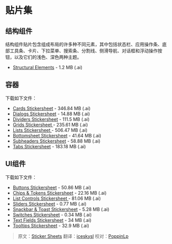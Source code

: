 
# 贴片集

## 结构组件

结构组件贴片包含组成布局的许多种不同元素，其中包括状态栏、应用操作条、底部工具条、卡片、下拉菜单、搜索条、分割线、侧滑导航、对话框和浮动操作按钮，以及它们的浅色、深色两种主题。

* [Structural Elements](http://material-design.storage.googleapis.com/downloads/stickersheet_uielements.ai) - 1.2 MB (.ai)

## 容器

下载如下文件：

* [Cards Stickersheet](http://material-design.storage.googleapis.com/downloads/stickersheet_cards.ai) - 346.84 MB (.ai)
* [Dialogs Stickersheet](http://material-design.storage.googleapis.com/downloads/stickersheet_dialogs.ai) - 14.88 MB (.ai)
* [Dividers Stickersheet](http://material-design.storage.googleapis.com/downloads/stickersheet_dividers.ai) - 111.5 MB (.ai)
* [Grids Stickersheet ](http://material-design.storage.googleapis.com/downloads/stickersheet_grids.ai) - 235.61 MB (.ai)
* [Lists Stickersheet ](http://material-design.storage.googleapis.com/downloads/stickersheet_lists.ai) - 506.47 MB (.ai)
* [Bottomsheet Stickersheet](http://material-design.storage.googleapis.com/downloads/stickersheet_bottomsheets.ai) - 41.64 MB (.ai)
* [Subheaders Stickersheet](http://material-design.storage.googleapis.com/downloads/stickersheet_subheads.ai) - 58.88 MB (.ai)
* [Tabs Stickersheet](http://material-design.storage.googleapis.com/downloads/stickersheet_tabs.ai) - 183.18 MB (.ai)


## UI组件

下载如下文件：

* [Buttons Stickersheet](http://material-design.storage.googleapis.com/downloads/stickersheet_buttons.ai) - 50.86 MB (.ai)
* [Chips & Tokens Stickersheet](http://material-design.storage.googleapis.com/downloads/stickersheet_chips.ai) - 22.16 MB (.ai)
* [List Controls Stickersheet ](http://material-design.storage.googleapis.com/downloads/stickersheet_listcontrols.ai) - 81.06 MB (.ai)
* [Sliders Stickersheet](http://material-design.storage.googleapis.com/downloads/stickersheet_sliders.ai) - 0.77 MB (.ai)
* [Snackbar & Toast Stickersheet](http://material-design.storage.googleapis.com/downloads/stickersheet_toasts.ai) - 5.28 MB (.ai)
* [Switches Stickersheet](http://material-design.storage.googleapis.com/downloads/stickersheet_switches.ai) - 0.34 MB (.ai)
* [Text Fields Stickersheet](http://material-design.storage.googleapis.com/downloads/stickersheet_textfields.ai) - 34 MB (.ai)
* [Tooltips Stickersheet](http://material-design.storage.googleapis.com/downloads/stickersheet_tooltips.ai) - 32.9 MB (.ai)

> 原文：[Sticker Sheets](http://www.google.com/design/spec/resources/sticker-sheets.html)  翻译：[iceskysl](https://github.com/iceskysl)  校对：[PoppinLp](https://github.com/poppinlp)
